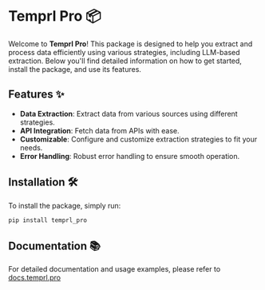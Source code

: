 # Temprl Pro 📦

Welcome to **Temprl Pro**! This package is designed to help you extract and process data efficiently using various strategies, including LLM-based extraction. Below you'll find detailed information on how to get started, install the package, and use its features.

## Features ✨

- **Data Extraction**: Extract data from various sources using different strategies.
- **API Integration**: Fetch data from APIs with ease.
- **Customizable**: Configure and customize extraction strategies to fit your needs.
- **Error Handling**: Robust error handling to ensure smooth operation.

## Installation 🛠️

To install the package, simply run:
```bash
pip install temprl_pro
```

## Documentation 📚

For detailed documentation and usage examples, please refer to [docs.temprl.pro](https://docs.temprl.pro)

